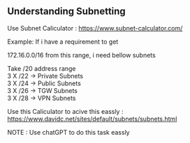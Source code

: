 ## Understanding Subnetting
Use Subnet Caliculator : https://www.subnet-calculator.com/

Example:
If i have a requirement to get

172.16.0.0/16 from this range, i need bellow subnets

Take /20 address range \
3 X /22 -> Private Subnets \
3 X /24 -> Public Subnets \
3 X /26 -> TGW Subnets \
3 X /28 -> VPN Subnets

Use this Caliculator to acive this eassly : https://www.davidc.net/sites/default/subnets/subnets.html

NOTE : Use chatGPT to do this task eassly